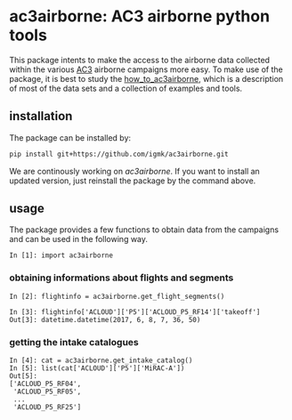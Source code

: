 # ac3airborne: AC3 airborne python tools 

This package intents to make the access to the airborne data collected within the various [AC3](http://www.ac3-tr.de/) airborne campaigns more easy. To make use of the package, it is best to study the [how_to_ac3airborne](https://igmk.github.io/how_to_ac3airborne/intro.html), which is a description of most of the data sets and a collection of examples and tools.

## installation
The package can be installed by:
```bash
pip install git+https://github.com/igmk/ac3airborne.git
```

We are continously working on *ac3airborne*. If you want to install an updated version, just reinstall the package by the command above.

## usage

The package provides a few functions to obtain data from the campaigns and can be used in the following way.

```ipython
In [1]: import ac3airborne
```

### obtaining informations about flights and segments

```ipython
In [2]: flightinfo = ac3airborne.get_flight_segments()

In [3]: flightinfo['ACLOUD']['P5']['ACLOUD_P5_RF14']['takeoff']
Out[3]: datetime.datetime(2017, 6, 8, 7, 36, 50)
```

### getting the intake catalogues

```ipython
In [4]: cat = ac3airborne.get_intake_catalog()
In [5]: list(cat['ACLOUD']['P5']['MiRAC-A'])                                                                                                                                                                                      
Out[5]: 
['ACLOUD_P5_RF04',
 'ACLOUD_P5_RF05',
 ...
 'ACLOUD_P5_RF25']
```
